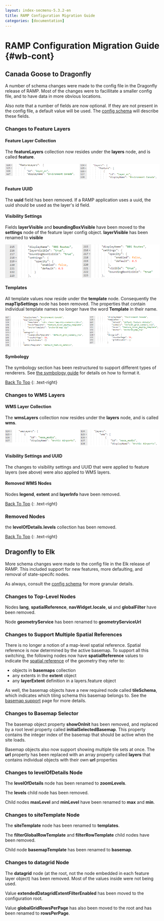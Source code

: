 ```yaml
---
layout: index-secmenu-5.3.2-en
title: RAMP Configuration Migration Guide
categories: [documentation]
---
```


<a name="top" />

# RAMP Configuration Migration Guide {#wb-cont}

<div class="toc"></div>

## Canada Goose to Dragonfly

A number of schema changes were made to the config file in the Dragonfly release of RAMP.  Most of the changes were to facillitate a smaller config file, and to have data in more obvious locations.  

Also note that a number of fields are now optional.  If they are not present in the config file, a default value will be used.  The [config schema](json-config-en.html) will describe these fields.

### Changes to Feature Layers

#### Feature Layer Collection

The __featureLayers__ collection now resides under the __layers__ node, and is called __feature__.

![Config file differences - feature layer collection](assets/images/cfg_featlayer.png)

#### Feature UUID

The __uuid__ field has been removed.  If a RAMP application uses a uuid, the uuid should be used as the layer's id field.

#### Visibility Settings

Fields __layerVisible__ and __boundingBoxVisible__ have been moved to the __settings__ node of the feature layer config object.  __layerVisible__ has been renamed to __visible__

![Config file differences - feature layer settings](assets/images/cfg_featsettings.png)

#### Templates

All template values now reside under the __template__ node.  Consequently the __mapTipSettings__ node has been removed.  The properties that contain individual template names no longer have the word __Template__ in their name.

![Config file differences - feature layer templates](assets/images/cfg_template.png)

#### Symbology

The symbology section has been restructured to support different types of renderers.  See [the symbology guide](symbology-en.html) for details on how to format it.


[Back To Top](#top)
{: .text-right}


### Changes to WMS Layers

#### WMS Layer Collection

The __wmsLayers__ collection now resides under the __layers__ node, and is called __wms__.

![Config file differences - wms layer collection](assets/images/cfg_wmslayer.png)

#### Visibility Settings and UUID 

The changes to visibility settings and UUID that were applied to feature layers (see above) were also applied to WMS layers.

#### Removed WMS Nodes

Nodes __legend__, __extent__ and __layerInfo__ have been removed.


[Back To Top](#top)
{: .text-right}


### Removed Nodes

the __levelOfDetails.levels__ collection has been removed.


[Back To Top](#top)
{: .text-right}


## Dragonfly to Elk

More schema changes were made to the config file in the Elk release of RAMP.  This included support for new features, more defaulting, and removal of state-specifc nodes.  

As always, consult the [config schema](json-config-en.html) for more granular details.

### Changes to Top-Level Nodes

Nodes __lang__, __spatialReference__, __navWidget.locale__, __ui__ and __globalFilter__ have been removed.

Node __geometryService__ has been renamed to __geometryServiceUrl__

### Changes to Support Multiple Spatial References

There is no longer a notion of a map-level spatial reference.  Spatial reference is now determined by the active basemap.  To support all this switching, the following nodes now have __spatialReference__ values to indicate the [spatial reference](https://developers.arcgis.com/javascript/jsapi/spatialreference-amd.html#spatialreference1) of the geometry they refer to:

* objects in __basemaps__ collection
* any extents in the __extent__ object
* any __layerExtent__ definition in a layers.feature object

As well, the basemap objects have a new required node called __tileSchema__, which indicates which tiling schema this basemap belongs to.  See the [basemap support](basemap-support-en.html) page for more details.

### Changes to Basemap Selector

The basemap object property __showOnInit__ has been removed, and replaced by a root level property called __initialSelectedBasemap__.  This property contains the integer index of the basemap that should be active when the site loads.  

Basemap objects also now support showing multiple tile sets at once.  The __url__ property has been replaced with an array property called __layers__ that contains individual objects with their own __url__ properties

### Changes to levelOfDetails Node

The __levelOfDetails__ node has been renamed to __zoomLevels__.  

The __levels__ child node has been removed.  

Child nodes __maxLevel__ and __minLevel__ have been renamed to __max__ and __min__.

### Changes to siteTemplate Node

The __siteTemplate__ node has been renamed to __templates__.  

The __filterGlobalRowTemplate__ and __filterRowTemplate__ child nodes have been removed.  

Child node __basemapTemplate__ has been renamed to __basemap__.

### Changes to datagrid Node

The __datagrid__ node (at the root, not the node embedded in each feature layer object) has been removed.  Most of the values inside were not being used.  

Value __extendedDatagridExtentFilterEnabled__ has been moved to the configuration root.  

Value __globalGridRowsPerPage__ has also been moved to the root and has been renamed to __rowsPerPage__.

